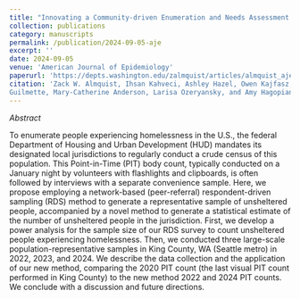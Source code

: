 ```yaml
---
title: "Innovating a Community-driven Enumeration and Needs Assessment of People Experiencing Homelessness: A Network Sampling Approach for the HUD-Mandated Point-in-Time Count"
collection: publications
category: manuscripts
permalink: /publication/2024-09-05-aje
excerpt: ''
date: 2024-09-05
venue: 'American Journal of Epidemiology'
paperurl: 'https://depts.washington.edu/zalmquist/articles/almquist_aje.pdf'
citation: 'Zack W. Almquist, Ihsan Kahveci, Ashley Hazel, Owen Kajfasz, Janelle Rothfolk, Claire
Guilmette, Mary-Catherine Anderson, Larisa Ozeryansky, and Amy Hagopian (in press). <a href="https://doi.org/10.1093/aje/kwae342">Innovating a Community-driven Enumeration and Needs Assessment of People Experiencing Homelessness: A Network Sampling Approach for the HUD-Mandated Point-in-Time Count</a>. <i>American Journal of Epidemiology</i>.'
---
```


*Abstract* 

To enumerate people experiencing homelessness in the U.S., the federal Department of Housing and Urban Development (HUD) mandates its designated local jurisdictions to regularly conduct a crude census of this population. This Point-in-Time (PIT) body count, typically conducted on a January night by volunteers with flashlights and clipboards, is often followed by interviews with a separate convenience sample. Here, we propose employing a network-based (peer-referral) respondent-driven sampling (RDS) method to generate a representative sample of unsheltered people, accompanied by a novel method to generate a statistical estimate of the number of unsheltered people in the jurisdiction. First, we develop a power analysis for the sample size of our RDS survey to count unsheltered people experiencing homelessness. Then, we conducted three large-scale population-representative samples in King County, WA (Seattle metro) in 2022, 2023, and 2024. We describe the data collection and the application of our new method, comparing the 2020 PIT count (the last visual PIT count performed in King County) to the new method 2022 and 2024 PIT counts. We conclude with a discussion and future directions.
